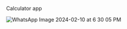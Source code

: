 Calculator app


![WhatsApp Image 2024-02-10 at 6 30 05 PM](https://github.com/YogeshMoradiya/Calculator-App/assets/129665472/9bdeddbd-da8a-40c1-919c-83d1b5d15707)
